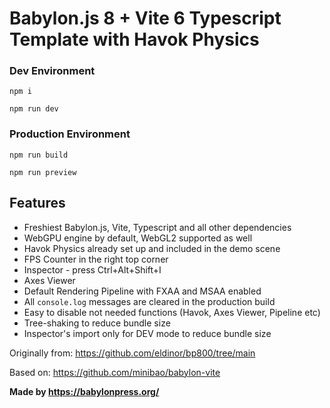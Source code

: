 # Babylon.js 8 + Vite 6 Typescript Template with Havok Physics

### Dev Environment

`npm i`

`npm run dev`

### Production Environment

`npm run build`

`npm run preview`

## Features

- Freshiest Babylon.js, Vite, Typescript and all other dependencies
- WebGPU engine by default, WebGL2 supported as well
- Havok Physics already set up and included in the demo scene
- FPS Counter in the right top corner
- Inspector - press Ctrl+Alt+Shift+I
- Axes Viewer
- Default Rendering Pipeline with FXAA and MSAA enabled
- All `console.log` messages are cleared in the production build
- Easy to disable not needed functions (Havok, Axes Viewer, Pipeline etc)
- Tree-shaking to reduce bundle size
- Inspector's import only for DEV mode to reduce bundle size

Originally from: https://github.com/eldinor/bp800/tree/main

Based on: https://github.com/minibao/babylon-vite

**Made by https://babylonpress.org/**
